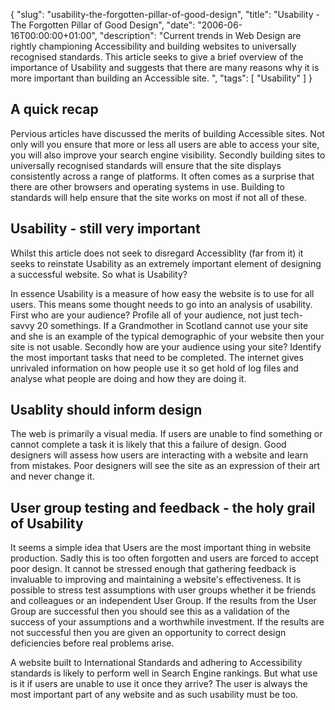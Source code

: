 {
  "slug": "usability-the-forgotten-pillar-of-good-design",
  "title": "Usability - The Forgotten Pillar of Good Design",
  "date": "2006-06-16T00:00:00+01:00",
  "description": "Current trends in Web Design are rightly championing Accessibility and building websites to universally recognised standards. This article seeks to give a brief overview of the importance of Usability and suggests that there are many reasons why it is more important than building an Accessible site. ",
  "tags": [
    "Usability"
  ]
}

## A quick recap

Pervious articles have discussed the merits of building Accessible sites. Not only will you ensure that more or less all users are able to access your site, you will also improve your search engine visibility. Secondly building sites to universally recognised standards will ensure that the site displays consistently across a range of platforms. It often comes as a surprise that there are other browsers and operating systems in use. Building to standards will help ensure that the site works on most if not all of these. 

## Usability - still very important

Whilst this article does not seek to disregard Accessiblity (far from it) it seeks to reinstate Usability as an extremely important element of designing a successful website. So what is Usability?

In essence Usability is a measure of how easy the website is to use for all users. This means some thought needs to go into an analysis of usability. First who are your audience? Profile all of your audience, not just tech-savvy 20 somethings. If a Grandmother in Scotland cannot use your site and she is an example of the typical demographic of your website then your site is not usable. Secondly how are your audience using your site? Identify the most important tasks that need to be completed. The internet gives unrivaled information on how people use it so get hold of log files and analyse what people are doing and how they are doing it.

## Usablity should inform design

The web is primarily a visual media. If users are unable to find something or cannot complete a task it is likely that this a failure of design. Good designers will assess how users are interacting with a website and learn from mistakes. Poor designers will see the site as an expression of their art and never change it.

## User group testing and feedback - the holy grail of Usability

It seems a simple idea that Users are the most important thing in website production. Sadly this is too often forgotten and users are forced to accept poor design. It cannot be stressed enough that gathering feedback is invaluable to improving and maintaining a website's effectiveness. It is possible to stress test assumptions with user groups whether it be friends and colleagues or an independent User Group. If the results from the User Group are successful then you should see this as a validation of the success of your assumptions and a worthwhile investment. If the results are not successful then you are given an opportunity to correct design deficiencies before real problems arise. 

A website built to International Standards and adhering to Accessibility standards is likely to perform well in Search Engine rankings. But what use is it if users are unable to use it once they arrive? The user is always the most important part of any website and as such usability must be too.
